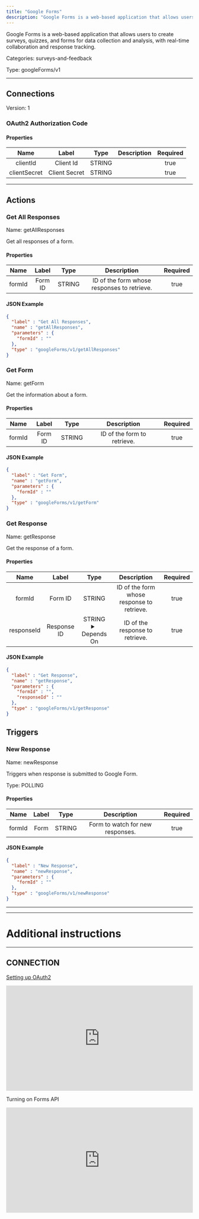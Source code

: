 ```yaml
---
title: "Google Forms"
description: "Google Forms is a web-based application that allows users to create surveys, quizzes, and forms for data collection and analysis, with real-time collaboration and response tracking."
---
```


Google Forms is a web-based application that allows users to create surveys, quizzes, and forms for data collection and analysis, with real-time collaboration and response tracking.


Categories: surveys-and-feedback


Type: googleForms/v1

<hr />



## Connections

Version: 1


### OAuth2 Authorization Code

#### Properties

|      Name       |      Label     |     Type     |     Description     | Required |
|:---------------:|:--------------:|:------------:|:-------------------:|:--------:|
| clientId | Client Id | STRING |  | true |
| clientSecret | Client Secret | STRING |  | true |





<hr />



## Actions


### Get All Responses
Name: getAllResponses

Get all responses of a form.

#### Properties

|      Name       |      Label     |     Type     |     Description     | Required |
|:---------------:|:--------------:|:------------:|:-------------------:|:--------:|
| formId | Form ID | STRING | ID of the form whose responses to retrieve. | true |


#### JSON Example
```json
{
  "label" : "Get All Responses",
  "name" : "getAllResponses",
  "parameters" : {
    "formId" : ""
  },
  "type" : "googleForms/v1/getAllResponses"
}
```


### Get Form
Name: getForm

Get the information about a form.

#### Properties

|      Name       |      Label     |     Type     |     Description     | Required |
|:---------------:|:--------------:|:------------:|:-------------------:|:--------:|
| formId | Form ID | STRING | ID of the form to retrieve. | true |


#### JSON Example
```json
{
  "label" : "Get Form",
  "name" : "getForm",
  "parameters" : {
    "formId" : ""
  },
  "type" : "googleForms/v1/getForm"
}
```


### Get Response
Name: getResponse

Get the response of a form.

#### Properties

|      Name       |      Label     |     Type     |     Description     | Required |
|:---------------:|:--------------:|:------------:|:-------------------:|:--------:|
| formId | Form ID | STRING | ID of the form whose response to retrieve. | true |
| responseId | Response ID | STRING <details> <summary> Depends On </summary> formId </details> | ID of the response to retrieve. | true |


#### JSON Example
```json
{
  "label" : "Get Response",
  "name" : "getResponse",
  "parameters" : {
    "formId" : "",
    "responseId" : ""
  },
  "type" : "googleForms/v1/getResponse"
}
```




## Triggers


### New Response
Name: newResponse

Triggers when response is submitted to Google Form.

Type: POLLING

#### Properties

|      Name       |      Label     |     Type     |     Description     | Required |
|:---------------:|:--------------:|:------------:|:-------------------:|:--------:|
| formId | Form | STRING | Form to watch for new responses. | true |


#### JSON Example
```json
{
  "label" : "New Response",
  "name" : "newResponse",
  "parameters" : {
    "formId" : ""
  },
  "type" : "googleForms/v1/newResponse"
}
```


<hr />

<hr />

# Additional instructions
<hr />

## CONNECTION

[Setting up OAuth2](https://support.google.com/googleapi/answer/6158849?hl=en)

<div style="position:relative;height:0;width:100%;overflow:hidden;z-index:99999;box-sizing:border-box;padding-bottom:calc(50.05219207% + 32px)"><iframe src="https://www.guidejar.com/embed/fec74020-26bb-43dd-814c-f8b907f6f45b?type=1&controls=on" width="100%" height="100%" style="height:100%;position:absolute;inset:0" allowfullscreen frameborder="0"></iframe></div>

Turning on Forms API
<div style="position:relative;height:0;width:100%;overflow:hidden;z-index:99999;box-sizing:border-box;padding-bottom:calc(50.05219207% + 32px)"><iframe src="https://www.guidejar.com/embed/6O0wffw3j1b6d9hcAxOy?type=1&controls=on" width="100%" height="100%" style="height:100%;position:absolute;inset:0" allowfullscreen frameborder="0"></iframe></div>
